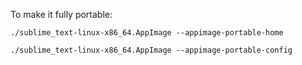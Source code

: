 To make it fully portable:

`./sublime_text-linux-x86_64.AppImage --appimage-portable-home`

`./sublime_text-linux-x86_64.AppImage --appimage-portable-config`
